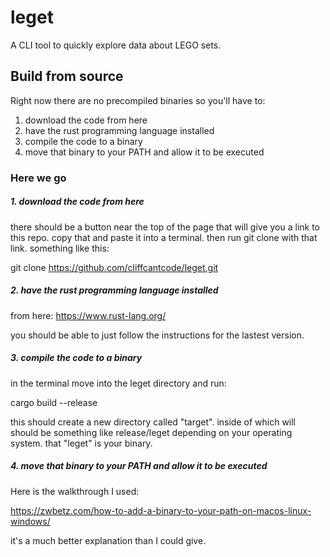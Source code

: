 # leget
A CLI tool to quickly explore data about LEGO sets.

## Build from source
Right now there are no precompiled binaries so you'll have to:
1. download the code from here
2. have the rust programming language installed
3. compile the code to a binary
4. move that binary to your PATH and allow it to be executed

### Here we go
##### 1. download the code from here

there should be a button near the top of the page that will give you a link to this repo.
copy that and paste it into a terminal. then run git clone with that link.
something like this:

git clone https://github.com/cliffcantcode/leget.git

##### 2. have the rust programming language installed

from here: https://www.rust-lang.org/

you should be able to just follow the instructions for the lastest version. 

##### 3. compile the code to a binary

in the terminal move into the leget directory and run:

cargo build --release

this should create a new directory called "target". inside of which
will should be something like release/leget depending on your operating system.
that "leget" is your binary.

##### 4. move that binary to your PATH and allow it to be executed

Here is the walkthrough I used:

https://zwbetz.com/how-to-add-a-binary-to-your-path-on-macos-linux-windows/

it's a much better explanation than I could give.
